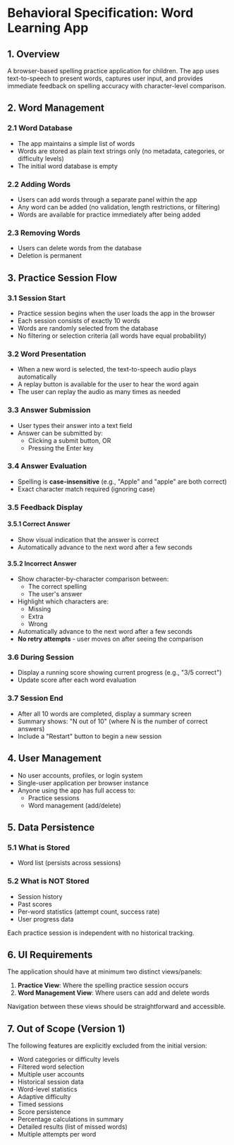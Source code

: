 # Behavioral Specification: Word Learning App

## 1. Overview

A browser-based spelling practice application for children. The app uses text-to-speech to present words, captures user input, and provides immediate feedback on spelling accuracy with character-level comparison.

## 2. Word Management

### 2.1 Word Database
- The app maintains a simple list of words
- Words are stored as plain text strings only (no metadata, categories, or difficulty levels)
- The initial word database is empty

### 2.2 Adding Words
- Users can add words through a separate panel within the app
- Any word can be added (no validation, length restrictions, or filtering)
- Words are available for practice immediately after being added

### 2.3 Removing Words
- Users can delete words from the database
- Deletion is permanent

## 3. Practice Session Flow

### 3.1 Session Start
- Practice session begins when the user loads the app in the browser
- Each session consists of exactly 10 words
- Words are randomly selected from the database
- No filtering or selection criteria (all words have equal probability)

### 3.2 Word Presentation
- When a new word is selected, the text-to-speech audio plays automatically
- A replay button is available for the user to hear the word again
- The user can replay the audio as many times as needed

### 3.3 Answer Submission
- User types their answer into a text field
- Answer can be submitted by:
  - Clicking a submit button, OR
  - Pressing the Enter key

### 3.4 Answer Evaluation
- Spelling is **case-insensitive** (e.g., "Apple" and "apple" are both correct)
- Exact character match required (ignoring case)

### 3.5 Feedback Display

#### 3.5.1 Correct Answer
- Show visual indication that the answer is correct
- Automatically advance to the next word after a few seconds

#### 3.5.2 Incorrect Answer
- Show character-by-character comparison between:
  - The correct spelling
  - The user's answer
- Highlight which characters are:
  - Missing
  - Extra
  - Wrong
- Automatically advance to the next word after a few seconds
- **No retry attempts** - user moves on after seeing the comparison

### 3.6 During Session
- Display a running score showing current progress (e.g., "3/5 correct")
- Update score after each word evaluation

### 3.7 Session End
- After all 10 words are completed, display a summary screen
- Summary shows: "N out of 10" (where N is the number of correct answers)
- Include a "Restart" button to begin a new session

## 4. User Management

- No user accounts, profiles, or login system
- Single-user application per browser instance
- Anyone using the app has full access to:
  - Practice sessions
  - Word management (add/delete)

## 5. Data Persistence

### 5.1 What is Stored
- Word list (persists across sessions)

### 5.2 What is NOT Stored
- Session history
- Past scores
- Per-word statistics (attempt count, success rate)
- User progress data

Each practice session is independent with no historical tracking.

## 6. UI Requirements

The application should have at minimum two distinct views/panels:

1. **Practice View**: Where the spelling practice session occurs
2. **Word Management View**: Where users can add and delete words

Navigation between these views should be straightforward and accessible.

## 7. Out of Scope (Version 1)

The following features are explicitly excluded from the initial version:

- Word categories or difficulty levels
- Filtered word selection
- Multiple user accounts
- Historical session data
- Word-level statistics
- Adaptive difficulty
- Timed sessions
- Score persistence
- Percentage calculations in summary
- Detailed results (list of missed words)
- Multiple attempts per word
